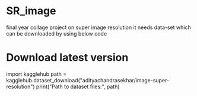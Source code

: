 # SR_image
final year collage project on super image resolution
it needs data-set which can be downloaded by using below code

# Download latest version
import kagglehub
path = kagglehub.dataset_download("adityachandrasekhar/image-super-resolution")
print("Path to dataset files:", path)
